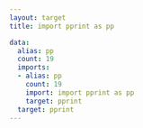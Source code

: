 ```yaml
---
layout: target
title: import pprint as pp

data:
  alias: pp
  count: 19
  imports:
  - alias: pp
    count: 19
    import: import pprint as pp
    target: pprint
  target: pprint
---
```

